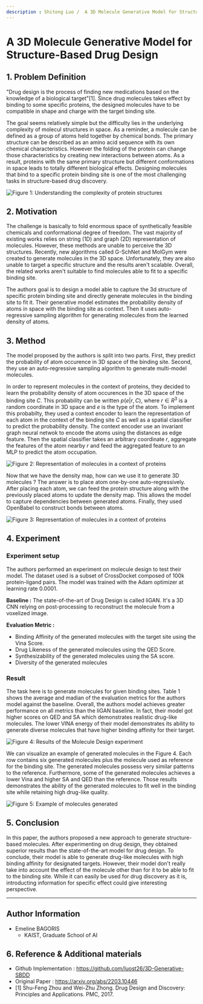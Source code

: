 ```yaml
---
description : Shitong Luo /  A 3D Molecule Generative Model for Structure-Based Drug Design / NeurIPS 2021  
---
```


# **A 3D Molecule Generative Model for Structure-Based Drug Design** 

## **1. Problem Definition**  

"Drug design is the process of finding new medications based on the knowledge of a biological target"[1]. Since drug molecules takes effect by binding to some specific proteins, the designed molecules have to be compatible in shape and charge with the target binding site.  

The goal seems relatively simple but the difficulty lies in the underlying complexity of molecul structures in space. As a reminder, a molecule can be defined as a group of atoms held together by chemical bonds. The primary structure can be described as an amino acid sequence with its own chemical characteristics. However the folding of the protein can change those characteristics by creating new interactions between atoms. As a result, proteins with the same primary structure but different conformations in space leads to totally different biological effects. Designing molecules that bind to a specific protein binding site is one of the most challenging tasks in structure-based drug discovery.  


![Figure 1: Understanding the complexity of protein structures](../../.gitbook/assets/2022-spring-assets/EmelineBagoris2/levels-of-protein-structure-1.jpg)


## **2. Motivation**  

The challenge is basically to fold enormous space of synthetically feasible chemicals and conformational degree of freedom. The vast majority of existing works relies on string (1D) and graph (2D) representation of molecules. However, these methods are unable to perceive the 3D structures.
Recently, new algorithms called G-SchNet and MolGym were created to generate molecules in the 3D space. Unfortunately, they are also unable to target a specific structure and the results aren't scalable. Overall, the related works aren't suitable to find molecules able to fit to a specific binding site.

The authors goal is to design a model able to capture the 3d structure of specific protein binding site and directly generate molecules in the binding site to fit it. Their generative model estimates the probability density of atoms in space with the binding site as context. Then it uses auto-regressive sampling algorithm for generating molecules from the learned density of atoms. 

## **3. Method**  

The model proposed by the authors is split into two parts. First, they predict the probability of atom occurence in 3D space of the binding site. Second, they use an auto-regressive sampling algorithm to generate multi-model molecules. 

In order to represent molecules in the context of proteins, they decided to learn the probability density of atom occurences in the 3D space of the binding site $C$. This probability can be written $p(e|r, C)$, where $r ∈ R^3$ is a random coordinate in 3D space and $e$ is the type of the atom. To implement this probabilty, they used a context encoder to learn the representation of each atom in the context of the binding site $C$ as well as a spatial classifier to predict the probability density. The context encoder use an invariant graph neural netwok to encode the atoms using the distances as edge feature. Then the spatial classifier takes an arbitrary coordinate $r$, aggregate the features of the atom nearby $r$ and feed the aggregated feature to an MLP to predict the atom occupation. 

![Figure 2: Representation of molecules in a context of proteins](../../.gitbook/assets/2022-spring-assets/EmelineBagoris2/method_1.png)

Now that we have the density map, how can we use it to generate 3D molecules ? The answer is to place atom one-by-one auto-regressively. After placing each atom, we can feed the protein structure along with the previously placed atoms to update the density map. This allows the model to capture dependencies between generated atoms. Finally, they used OpenBabel to construct bonds between atoms.

![Figure 3: Representation of molecules in a context of proteins](../../.gitbook/assets/2022-spring-assets/EmelineBagoris2/method_3.png)

## **4. Experiment**  

### **Experiment setup**  

The authors performed an experiment on molecule design to test their model. The dataset used is a subset of CrossDocket composed of 100k protein-ligand pairs. The model was trained with the Adam optimizer at learning rate 0.0001. 

**Baseline :** The state-of-the-art of Drug Design is called liGAN. It's a 3D CNN relying on post-processing to reconstruct the molecule from a voxelized image. 

**Evaluation Metric :** 
- Binding Affinity of the generated molecules with the target site using the Vina Score. 
- Drug Likeness of the generated molecules using the QED Score. 
- Synthesizability of the generated molecules using the SA score.
- Diversity of the generated molecules

### **Result**  

The task here is to generate molecules for given binding sites. Table 1 shows the average and madian of the evaluation metrics for the authors model against the baseline. Overall, the authors model achieves greater performance on all metrics than the liGAN baseline. In fact, their model got higher scores on QED and SA which demonstrates realistic drug-like molecules. The lower VINA energy of their model demonstrates its ability to generate diverse molecules that have higher binding affinity for their target.  

![Figure 4: Results of the Molecule Design experiment](../../.gitbook/assets/2022-spring-assets/EmelineBagoris2/results_1.png)

We can visualize an example of generated molecules in the Figure 4. Each row contains six generated molecules plus the molecule used as reference for the binding site. The generated molecules possess very similar patterns to the reference. Furthermore, some of the generated molecules achieves a lower Vina and higher SA and QED than the reference. Those results demonstrates the ability of the generated molecules to fit well in the binding site while retaining high drug-like quality. 

![Figure 5: Example of molecules generated](../../.gitbook/assets/2022-spring-assets/EmelineBagoris2/results_2.png)


## **5. Conclusion**  

In this paper, the authors proposed a new approach to generate structure-based molecules. After experimenting on drug design, they obtained superior results than the state-of-the-art model for drug design. To conclude, their model is able to generate drug-like molecules with high binding affinity for designated targets. However, their model don't really take into account the effect of the molecule other than for it to be able to fit to the binding site. While it can easily be used for drug discovery as it is, introducting information for specific effect could give interesting perspective. 

---  
## **Author Information**  

* Emeline BAGORIS 
    * KAIST, Graduate School of AI  

## **6. Reference & Additional materials**  

* Github Implementation : https://github.com/luost26/3D-Generative-SBDD
* Original Paper : https://arxiv.org/abs/2203.10446
* [1] Shu-Feng Zhou and Wei-Zhu Zhong. Drug Design and Discovery: Principles and Applications. PMC, 2017. 